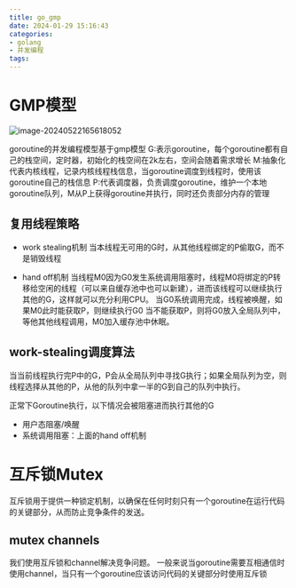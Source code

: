 ```yaml
---
title: go_gmp
date: 2024-01-29 15:16:43
categories:
- golang
- 并发编程
tags:
---
```


# GMP模型
![image-20240522165618052](https://web-mhe.oss-cn-beijing.aliyuncs.com/hexo/image-20240522165618052.png)

goroutine的并发编程模型基于gmp模型
G:表示goroutine，每个goroutine都有自己的栈空间，定时器，初始化的栈空间在2k左右，空间会随着需求增长
M:抽象化代表内核线程，记录内核线程栈信息，当goroutine调度到线程时，使用该goroutine自己的栈信息
P:代表调度器，负责调度goroutine，维护一个本地goroutine队列，M从P上获得goroutine并执行，同时还负责部分内存的管理

## 复用线程策略
- work stealing机制
当本线程无可用的G时，从其他线程绑定的P偷取G，而不是销毁线程

- hand off机制
当线程M0因为G0发生系统调用阻塞时，线程M0将绑定的P转移给空闲的线程（可以来自缓存池中也可以新建），进而该线程可以继续执行其他的G，这样就可以充分利用CPU。
当G0系统调用完成，线程被唤醒，如果M0此时能获取P，则继续执行G0
当不能获取P，则将G0放入全局队列中，等他其他线程调用，M0加入缓存池中休眠。

## work-stealing调度算法
当当前线程执行完P中的G，P会从全局队列中寻找G执行；如果全局队列为空，则线程选择从其他的P，从他的队列中拿一半的G到自己的队列中执行。

正常下Goroutine执行，以下情况会被阻塞进而执行其他的G
- 用户态阻塞/唤醒
- 系统调用阻塞：上面的hand off机制

# 互斥锁Mutex
互斥锁用于提供一种锁定机制，以确保在任何时刻只有一个goroutine在运行代码的关键部分，从而防止竞争条件的发送。

## mutex channels
我们使用互斥锁和channel解决竞争问题。
一般来说当goroutine需要互相通信时使用channel，当只有一个goroutine应该访问代码的关键部分时使用互斥锁